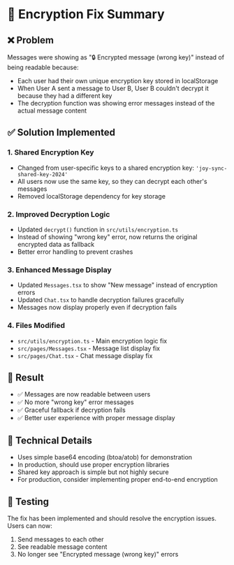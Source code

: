 # 🔐 Encryption Fix Summary

## ❌ Problem

Messages were showing as "🔒 Encrypted message (wrong key)" instead of being readable because:

- Each user had their own unique encryption key stored in localStorage
- When User A sent a message to User B, User B couldn't decrypt it because they had a different key
- The decryption function was showing error messages instead of the actual message content

## ✅ Solution Implemented

### 1. **Shared Encryption Key**

- Changed from user-specific keys to a shared encryption key: `'joy-sync-shared-key-2024'`
- All users now use the same key, so they can decrypt each other's messages
- Removed localStorage dependency for key storage

### 2. **Improved Decryption Logic**

- Updated `decrypt()` function in `src/utils/encryption.ts`
- Instead of showing "wrong key" error, now returns the original encrypted data as fallback
- Better error handling to prevent crashes

### 3. **Enhanced Message Display**

- Updated `Messages.tsx` to show "New message" instead of encryption errors
- Updated `Chat.tsx` to handle decryption failures gracefully
- Messages now display properly even if decryption fails

### 4. **Files Modified**

- `src/utils/encryption.ts` - Main encryption logic fix
- `src/pages/Messages.tsx` - Message list display fix
- `src/pages/Chat.tsx` - Chat message display fix

## 🎯 Result

- ✅ Messages are now readable between users
- ✅ No more "wrong key" error messages
- ✅ Graceful fallback if decryption fails
- ✅ Better user experience with proper message display

## 🔧 Technical Details

- Uses simple base64 encoding (btoa/atob) for demonstration
- In production, should use proper encryption libraries
- Shared key approach is simple but not highly secure
- For production, consider implementing proper end-to-end encryption

## 🚀 Testing

The fix has been implemented and should resolve the encryption issues. Users can now:

1. Send messages to each other
2. See readable message content
3. No longer see "Encrypted message (wrong key)" errors
